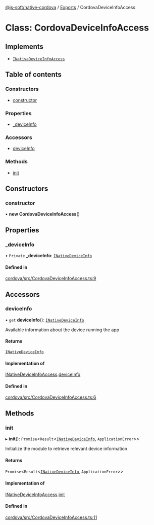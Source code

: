 [@js-soft/native-cordova](../README.md) / [Exports](../modules.md) / CordovaDeviceInfoAccess

# Class: CordovaDeviceInfoAccess

## Implements

- [`INativeDeviceInfoAccess`](../interfaces/INativeDeviceInfoAccess.md)

## Table of contents

### Constructors

- [constructor](CordovaDeviceInfoAccess.md#constructor)

### Properties

- [\_deviceInfo](CordovaDeviceInfoAccess.md#_deviceinfo)

### Accessors

- [deviceInfo](CordovaDeviceInfoAccess.md#deviceinfo)

### Methods

- [init](CordovaDeviceInfoAccess.md#init)

## Constructors

### constructor

• **new CordovaDeviceInfoAccess**()

## Properties

### \_deviceInfo

• `Private` **\_deviceInfo**: [`INativeDeviceInfo`](../interfaces/INativeDeviceInfo.md)

#### Defined in

[cordova/src/CordovaDeviceInfoAccess.ts:9](https://github.com/js-soft/ts-native-access/blob/2fee55d/packages/cordova/src/CordovaDeviceInfoAccess.ts#L9)

## Accessors

### deviceInfo

• `get` **deviceInfo**(): [`INativeDeviceInfo`](../interfaces/INativeDeviceInfo.md)

Available information about the device running the app

#### Returns

[`INativeDeviceInfo`](../interfaces/INativeDeviceInfo.md)

#### Implementation of

[INativeDeviceInfoAccess](../interfaces/INativeDeviceInfoAccess.md).[deviceInfo](../interfaces/INativeDeviceInfoAccess.md#deviceinfo)

#### Defined in

[cordova/src/CordovaDeviceInfoAccess.ts:6](https://github.com/js-soft/ts-native-access/blob/2fee55d/packages/cordova/src/CordovaDeviceInfoAccess.ts#L6)

## Methods

### init

▸ **init**(): `Promise`<`Result`<[`INativeDeviceInfo`](../interfaces/INativeDeviceInfo.md), `ApplicationError`\>\>

Initialize the module to retrieve relevant device information

#### Returns

`Promise`<`Result`<[`INativeDeviceInfo`](../interfaces/INativeDeviceInfo.md), `ApplicationError`\>\>

#### Implementation of

[INativeDeviceInfoAccess](../interfaces/INativeDeviceInfoAccess.md).[init](../interfaces/INativeDeviceInfoAccess.md#init)

#### Defined in

[cordova/src/CordovaDeviceInfoAccess.ts:11](https://github.com/js-soft/ts-native-access/blob/2fee55d/packages/cordova/src/CordovaDeviceInfoAccess.ts#L11)
